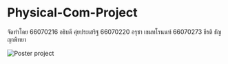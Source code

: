 # Physical-Com-Project

จัดทำโดย
66070216 อธิบดี คุ่ยประเสริฐ
66070220 อรุชา เขมทโรนนท์
66070273 ธีรติ ธัญญาพิทยา

![Poster project](https://github.com/user-attachments/assets/1a5be13c-35c3-4712-a77b-46c04bf8d186)
